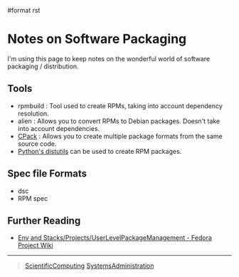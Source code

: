 \#format rst

Notes on Software Packaging
===========================

I'm using this page to keep notes on the wonderful world of software packaging / distribution.

Tools
-----

-   rpmbuild : Tool used to create RPMs, taking into account dependency resolution.
-   alien : Allows you to convert RPMs to Debian packages. Doesn't take into account dependencies.
-   [CPack](https://cmake.org/Wiki/CMake:Packaging_With_CPack) : Allows you to create multiple package formats from the same source code.
-   [Python's distutils](http://jeromebelleman.gitlab.io/posts/devops/setuppy/) can be used to create RPM packages.

Spec file Formats
-----------------

-   dsc
-   RPM spec

Further Reading
---------------

-   [Env and Stacks/Projects/UserLevelPackageManagement - Fedora Project Wiki](https://fedoraproject.org/wiki/Env_and_Stacks/Projects/UserLevelPackageManagement)

* * * * *

> [ScientificComputing](../ScientificComputing) [SystemsAdministration](../SystemsAdministration)
